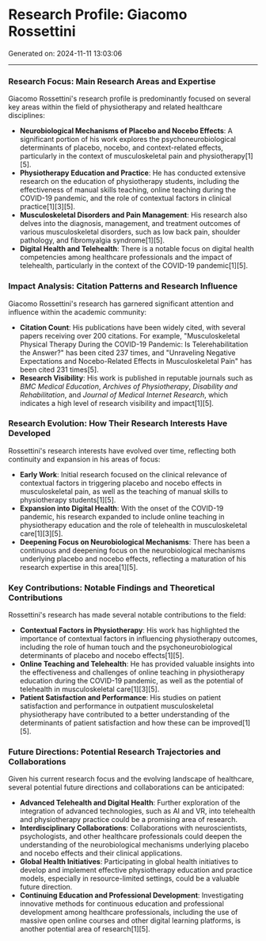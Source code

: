 # Research Profile: Giacomo Rossettini

Generated on: 2024-11-11 13:03:06

---

### Research Focus: Main Research Areas and Expertise

Giacomo Rossettini's research profile is predominantly focused on several key areas within the field of physiotherapy and related healthcare disciplines:

- **Neurobiological Mechanisms of Placebo and Nocebo Effects**: A significant portion of his work explores the psychoneurobiological determinants of placebo, nocebo, and context-related effects, particularly in the context of musculoskeletal pain and physiotherapy[1][5].
- **Physiotherapy Education and Practice**: He has conducted extensive research on the education of physiotherapy students, including the effectiveness of manual skills teaching, online teaching during the COVID-19 pandemic, and the role of contextual factors in clinical practice[1][3][5].
- **Musculoskeletal Disorders and Pain Management**: His research also delves into the diagnosis, management, and treatment outcomes of various musculoskeletal disorders, such as low back pain, shoulder pathology, and fibromyalgia syndrome[1][5].
- **Digital Health and Telehealth**: There is a notable focus on digital health competencies among healthcare professionals and the impact of telehealth, particularly in the context of the COVID-19 pandemic[1][5].

### Impact Analysis: Citation Patterns and Research Influence

Giacomo Rossettini's research has garnered significant attention and influence within the academic community:

- **Citation Count**: His publications have been widely cited, with several papers receiving over 200 citations. For example, "Musculoskeletal Physical Therapy During the COVID-19 Pandemic: Is Telerehabilitation the Answer?" has been cited 237 times, and "Unraveling Negative Expectations and Nocebo-Related Effects in Musculoskeletal Pain" has been cited 231 times[5].
- **Research Visibility**: His work is published in reputable journals such as _BMC Medical Education_, _Archives of Physiotherapy_, _Disability and Rehabilitation_, and _Journal of Medical Internet Research_, which indicates a high level of research visibility and impact[1][5].

### Research Evolution: How Their Research Interests Have Developed

Rossettini's research interests have evolved over time, reflecting both continuity and expansion in his areas of focus:

- **Early Work**: Initial research focused on the clinical relevance of contextual factors in triggering placebo and nocebo effects in musculoskeletal pain, as well as the teaching of manual skills to physiotherapy students[1][5].
- **Expansion into Digital Health**: With the onset of the COVID-19 pandemic, his research expanded to include online teaching in physiotherapy education and the role of telehealth in musculoskeletal care[1][3][5].
- **Deepening Focus on Neurobiological Mechanisms**: There has been a continuous and deepening focus on the neurobiological mechanisms underlying placebo and nocebo effects, reflecting a maturation of his research expertise in this area[1][5].

### Key Contributions: Notable Findings and Theoretical Contributions

Rossettini's research has made several notable contributions to the field:

- **Contextual Factors in Physiotherapy**: His work has highlighted the importance of contextual factors in influencing physiotherapy outcomes, including the role of human touch and the psychoneurobiological determinants of placebo and nocebo effects[1][5].
- **Online Teaching and Telehealth**: He has provided valuable insights into the effectiveness and challenges of online teaching in physiotherapy education during the COVID-19 pandemic, as well as the potential of telehealth in musculoskeletal care[1][3][5].
- **Patient Satisfaction and Performance**: His studies on patient satisfaction and performance in outpatient musculoskeletal physiotherapy have contributed to a better understanding of the determinants of patient satisfaction and how these can be improved[1][5].

### Future Directions: Potential Research Trajectories and Collaborations

Given his current research focus and the evolving landscape of healthcare, several potential future directions and collaborations can be anticipated:

- **Advanced Telehealth and Digital Health**: Further exploration of the integration of advanced technologies, such as AI and VR, into telehealth and physiotherapy practice could be a promising area of research.
- **Interdisciplinary Collaborations**: Collaborations with neuroscientists, psychologists, and other healthcare professionals could deepen the understanding of the neurobiological mechanisms underlying placebo and nocebo effects and their clinical applications.
- **Global Health Initiatives**: Participating in global health initiatives to develop and implement effective physiotherapy education and practice models, especially in resource-limited settings, could be a valuable future direction.
- **Continuing Education and Professional Development**: Investigating innovative methods for continuous education and professional development among healthcare professionals, including the use of massive open online courses and other digital learning platforms, is another potential area of research[1][5].